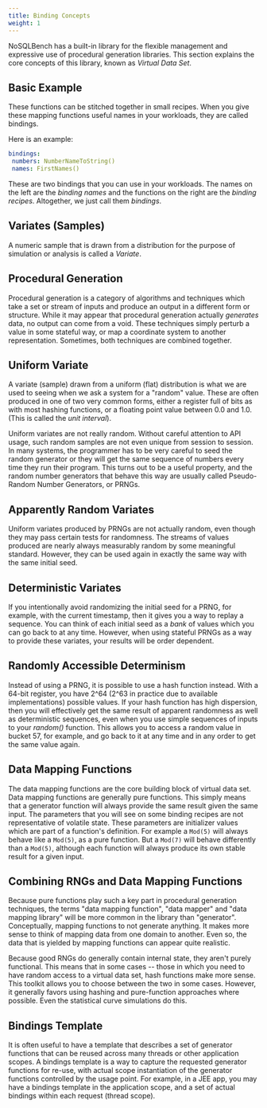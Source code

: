 ```yaml
---
title: Binding Concepts
weight: 1
---
```


NoSQLBench has a built-in library for the flexible management and expressive use of
procedural generation libraries. This section explains the core concepts
of this library, known as _Virtual Data Set_.

## Basic Example

These functions can be stitched together in small recipes. When you give
these mapping functions useful names in your workloads, they are called
bindings.

Here is an example:

```yaml
bindings:
 numbers: NumberNameToString()
 names: FirstNames()
```

These are two bindings that you can use in your workloads. The names on the left
are the _binding names_ and the functions on the right are the _binding recipes_.
Altogether, we just call them _bindings_.


## Variates (Samples)

A numeric sample that is drawn from a distribution for the purpose
of simulation or analysis is called a *Variate*.

## Procedural Generation

Procedural generation is a category of algorithms and techniques which take
a set or stream of inputs and produce an output in a different form or structure.
While it may appear that procedural generation actually _generates_ data, no output
can come from a void. These techniques simply perturb a value in some stateful way,
or map a coordinate system to another representation. Sometimes, both techniques are
combined together.

## Uniform Variate

A variate (sample) drawn from a uniform (flat) distribution is what we are used
to seeing when we ask a system for a "random" value. These are often produced in
one of two very common forms, either a register full of bits as with most hashing
functions, or a floating point value between 0.0 and 1.0. (This is called the _unit
interval_).

Uniform variates are not really random. Without careful attention to API usage,
such random samples are not even unique from session to session. In many systems,
the programmer has to be very careful to seed the random generator or they will
get the same sequence of numbers every time they run their program. This turns out
to be a useful property, and the random number generators that behave this way are
usually called Pseudo-Random Number Generators, or PRNGs.

## Apparently Random Variates

Uniform variates produced by PRNGs are not actually random, even though they may
pass certain tests for randomness. The streams of values produced are nearly
always measurably random by some meaningful standard. However, they can be
used again in exactly the same way with the same initial seed.

## Deterministic Variates

If you intentionally avoid randomizing the initial seed for a PRNG, for example,
with the current timestamp, then it gives you a way to replay a sequence.
You can think of each initial seed as a _bank_ of values which you can go back
to at any time. However, when using stateful PRNGs as a way to provide these
variates, your results will be order dependent.

## Randomly Accessible Determinism

Instead of using a PRNG, it is possible to use a hash function instead. With a 64-bit
register, you have 2^64 (2^63 in practice due to available implementations) possible
values. If your hash function has high dispersion, then you will effectively
get the same result of apparent randomness as well as deterministic sequences, even
when you use simple sequences of inputs to your _random()_ function. This allows
you to access a random value in bucket 57, for example, and go back to it at any
time and in any order to get the same value again.

## Data Mapping Functions

The data mapping functions are the core building block of virtual data set.
Data mapping functions are generally pure functions. This simply means that
a generator function will always provide the same result given the same input.
The parameters that you will see on some binding recipes are not representative
of volatile state. These parameters are initializer values which are part of a
function's definition. For example a `Mod(5)` will always behave like a `Mod(5)`,
as a pure function. But a `Mod(7)` will behave differently than a `Mod(5)`, although
each function will always produce its own stable result for a given input.

## Combining RNGs and Data Mapping Functions

Because pure functions play such a key part in procedural generation techniques,
the terms "data mapping function", "data mapper" and "data mapping library" will
be more common in the library than "generator". Conceptually, mapping functions
to not generate anything. It makes more sense to think of mapping data from one
domain to another. Even so, the data that is yielded by mapping functions can
appear quite realistic.

Because good RNGs do generally contain internal state, they aren't purely
functional. This means that in some cases -- those in which you need to have
random access to a virtual data set, hash functions make more sense. This
toolkit allows you to choose between the two in some cases. However, it
generally favors using hashing and pure-function approaches where possible. Even
the statistical curve simulations do this.

## Bindings Template

It is often useful to have a template that describes a set of generator
functions that can be reused across many threads or other application scopes. A
bindings template is a way to capture the requested generator functions for
re-use, with actual scope instantiation of the generator functions controlled by
the usage point. For example, in a JEE app, you may have a bindings template in
the application scope, and a set of actual bindings within each request (thread
scope).

